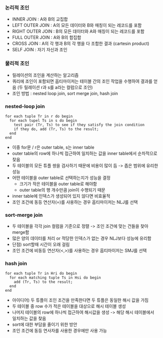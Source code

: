 ### 논리적 조인
- INNER JOIN : A와 B의 교집합
- LEFT OUTER JOIN : A의 모든 데이터와 B와 매칭이 되는 레코드를 포함
- RIGHT OUTER JOIN : B의 모든 데이터와 A와 매칭이 되는 레코드를 포함
- FULL OUTER JOIN : A와 B의 합집합
- CROSS JOIN : A의 각 행과 B의 각 행을 다 조합한 결과 (cartesin product)
- SELF JOIN : 자기 자신과 조인

### 물리적 조인
- 릴레이션의 조인을 계산하는 알고리즘
- 쿼리에 조인이 포함되면 옵티마이저는 테이블 간의 조인 작업을 수행하여 결과를 얻음 (두 릴레이션 r과 s를 a라는 컬럼으로 조인)
- 조인 방법 : nested loop join, sort merge join, hash join

### nested-loop join
```
for each tuple Tr in r do begin
  for each tupel Ts in s do begin
    test pair (Tr, Ts) to see if they satisfy the join condition
    if they do, add (Tr, Ts) to the result;
  end
end
```
- 이중 for문 / r은 outer table, s는 inner table
- outer table의 row에 하나씩 접근하여 일치하는 값을 inner table에서 순차적으로 찾음
- 두 테이블의 모든 튜플 쌍을 검사하기 때문에 비용이 많이 듬 -> 좁은 범위에 유리한 성능
- 어떤 테이블을 outer table로 선택하는지가 성능을 결정
  - 크기가 작은 테이블을 outer table로 해야함
  - outer table의 행 개수만큼 join이 수행되기 때문
- inner table에 인덱스가 생성되어 있지 않다면 비효율적
- 조인 조건에 동등 연산자(=)를 사용하는 경우 옵티마이저는 NLJ를 선택


### sort-merge join
- 두 테이블을 각각 join 컬럼을 기준으로 정렬 -> 조인 조건에 맞는 건들을 찾아 merge함
- 많은 양의 데이터를 처리 or 적당한 인덱스가 없는 경우 NLJ보다 성능에 유리함
- 단점) sort할때 시간이 오래 걸림
- 조인 조건에 비동등 연산자(<,>)를 사용하는 경우 옵티마이저는 SMJ를 선택

### hash join
```
for each tuple Tr in Hri do begin
  for each matching tuple Ts in Hsi do begin
    add (Tr, Ts) to the result;
  end
end
```
- 아이디어) 두 튜플이 조인 조건을 만족한다면 두 튜플은 동일한 해시 값을 가짐
- 두 테이블 중 row 수가 적은 테이블을 대상으로 해시 테이블 생성
- 나머지 테이블의 row에 하나씩 접근하여 해시값을 생성 -> 해당 해시 테이블에서 일치하는 값을 찾음
- sort에 대한 부담을 줄이기 위한 방안
- 조인 조건에 동등 연사자를 사용한 경우에만 사용 가능
